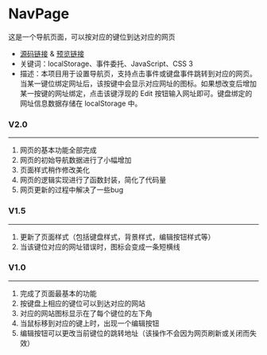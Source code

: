 # NavPage
这是一个导航页面，可以按对应的键位到达对应的网页
- [源码链接](https://github.com/dreamqyq/NavPage) & [预览链接](https://dreamqyq.github.io/NavPage/)
- 关键词：localStorage、事件委托、JavaScript、CSS 3
- 描述：本项目用于设置导航页，支持点击事件或键盘事件跳转到对应的网页。当某一键位绑定网址后，该按键中会显示对应网址的图标。如果想改变后增加某一按键的网址绑定，点击该键浮现的 Edit 按钮输入网址即可。键盘绑定的网址信息数据存储在 localStorage 中。


### V2.0
---
1. 网页的基本功能全部完成
2. 网页的初始导航数据进行了小幅增加 
3. 页面样式稍作修改美化
4. 网页的逻辑实现进行了函数封装，简化了代码量
5. 网页更新的过程中解决了一些bug


### V1.5
---
1. 更新了页面样式（包括键盘样式，背景样式，编辑按钮样式等）
2. 当该键位对应的网址错误时，图标会变成一条短横线


### V1.0
---
1. 完成了页面最基本的功能
2. 按键盘上相应的键位可以到达对应的网站
3. 对应的网站图标显示在了每个键位的左下角
4. 当鼠标移到对应的键上时，出现一个编辑按钮
5. 编辑按钮可以更改当前键位的跳转地址（该操作不会因为网页刷新或关闭而失效）

